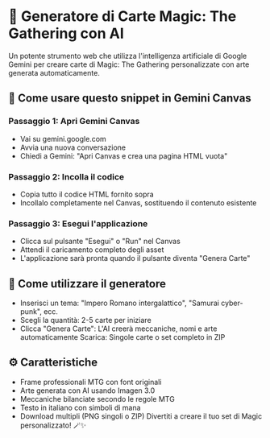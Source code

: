 # 🎲 Generatore di Carte Magic: The Gathering con AI
Un potente strumento web che utilizza l'intelligenza artificiale di Google Gemini per creare carte di Magic: The Gathering personalizzate con arte generata automaticamente.

## 🚀 Come usare questo snippet in Gemini Canvas
### Passaggio 1: Apri Gemini Canvas
- Vai su gemini.google.com
- Avvia una nuova conversazione
- Chiedi a Gemini: "Apri Canvas e crea una pagina HTML vuota"
### Passaggio 2: Incolla il codice
- Copia tutto il codice HTML fornito sopra
- Incollalo completamente nel Canvas, sostituendo il contenuto esistente
### Passaggio 3: Esegui l'applicazione
- Clicca sul pulsante "Esegui" o "Run" nel Canvas
- Attendi il caricamento completo degli asset
- L'applicazione sarà pronta quando il pulsante diventa "Genera Carte"
## 🎯 Come utilizzare il generatore
- Inserisci un tema: "Impero Romano intergalattico", "Samurai cyber-punk", ecc.
- Scegli la quantità: 2-5 carte per iniziare
- Clicca "Genera Carte": L'AI creerà meccaniche, nomi e arte automaticamente
Scarica: Singole carte o set completo in ZIP
## ⚙️ Caratteristiche
- Frame professionali MTG con font originali
- Arte generata con AI usando Imagen 3.0
- Meccaniche bilanciate secondo le regole MTG
- Testo in italiano con simboli di mana
- Download multipli (PNG singoli o ZIP)
Divertiti a creare il tuo set di Magic personalizzato! 🪄✨
